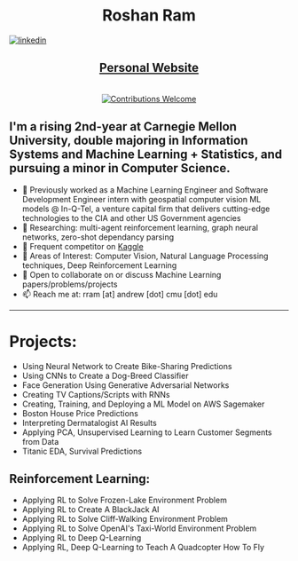 <h1 align="center"> Roshan Ram </h1> 

[![linkedin](https://img.shields.io/badge/-@roshanr11-blue?style=flat-square&logo=LinkedIn)](https://www.linkedin.com/in/roshanr11/) 


<h2 align = "center"><a href="https://roshanr11.github.io/">Personal Website</a></h2>


<p align="center">
<br/><a href="#contributing"><img alt="Contributions Welcome" src="https://img.shields.io/badge/contributions-welcome-brightgreen?style=for-the-badge&labelColor=black&logo=github"></a> 
</p>
 
## I'm a rising 2nd-year at Carnegie Mellon University, double majoring in Information Systems and Machine Learning + Statistics, and pursuing a minor in Computer Science. 


- 🔭 Previously worked as a Machine Learning Engineer and Software Development Engineer intern with geospatial computer vision ML models @ In-Q-Tel, a venture capital firm that delivers cutting-edge technologies to the CIA and other US Government agencies
- 🔭 Researching: multi-agent reinforcement learning, graph neural networks, zero-shot dependancy parsing 
- 🌱 Frequent competitor on [Kaggle](http://www.kaggle.com/roshanr11)
- 🌱 Areas of Interest: Computer Vision, Natural Language Processing techniques, Deep Reinforcement Learning
- 💬 Open to collaborate on or discuss Machine Learning papers/problems/projects
- 📫 Reach me at: rram [at] andrew [dot] cmu [dot] edu

---

# Projects: 

- Using Neural Network to Create Bike-Sharing Predictions
- Using CNNs to Create a Dog-Breed Classifier
- Face Generation Using Generative Adversarial Networks 
- Creating TV Captions/Scripts with RNNs
- Creating, Training, and Deploying a ML Model on AWS Sagemaker
- Boston House Price Predictions
- Interpreting Dermatalogist AI Results
- Applying PCA, Unsupervised Learning to Learn Customer Segments from Data
- Titanic EDA, Survival Predictions

## Reinforcement Learning: 

- Applying RL to Solve Frozen-Lake Environment Problem
- Applying RL to Create A BlackJack AI
- Applying RL to Solve Cliff-Walking Environment Problem
- Applying RL to Solve OpenAI's Taxi-World Environment Problem 
- Applying RL to Deep Q-Learning
- Applying RL, Deep Q-Learning to Teach A Quadcopter How To Fly

